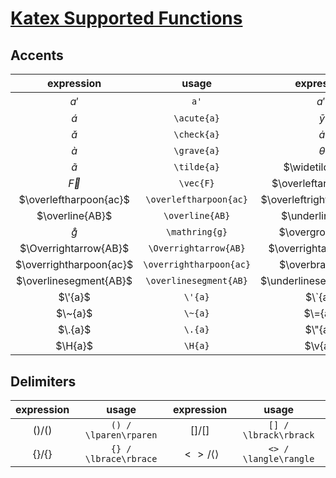 # [Katex Supported Functions](https://katex.org/docs/supported.html)

## Accents

expression | usage | expression | usage | expression | usage
:-: | :-: | :-: | :-: | :-: | :-:
$a'$ | `a'` | $a''$ | `a''` | $a^{12}$ | `a^{prime}`
$\acute{a}$ | `\acute{a}` | $\bar{y}$ | `\bar{y}` | $\breve{a}$ | `\breve{a}`
$\check{a}$ | `\check{a}` | $\dot{a}$ | `\dot{a}` | $\ddot{a}$ | `\ddot{a}`
$\grave{a}$ | `\grave{a}` | $\hat{\theta}$ | `\hat{\theta}` | $\widehat{ac}$ | `\widehat{ac}`
$\tilde{a}$ | `\tilde{a}` | $\widetilde{ac}$ | `\widetilde{ac}` | $\utilde{AB}$ | `\utilde{AB}`
$\vec{F}$ | `\vec{F}` | $\overleftarrow{AB}$ | `\overleftarrow{AB}` | $\underleftarrow{AB}$ | `\underleftarrow{AB}`
$\overleftharpoon{ac}$ | `\overleftharpoon{ac}` | $\overleftrightarrow{AB}$ | `\overleftrightarrow{AB}` | $\underleftrightarrow{AB}$ | `\underleftrightarrow{AB}`
$\overline{AB}$ | `\overline{AB}` | $\underline{AB}$ | `\underline{AB}` | $\widecheck{ac}$ | `\widecheck{ac}`
$\mathring{g}$ | `\mathring{g}` | $\overgroup{AB}$ | `\overgroup{AB}` | $\undergroup{AB}$ | `\undergroup{AB}`
$\Overrightarrow{AB}$ | `\Overrightarrow{AB}` | $\overrightarrow{AB}$ | `\overrightarrow{AB}` | $\underrightarrow{AB}$ | `\underrightarrow{AB}`
$\overrightharpoon{ac}$ | `\overrightharpoon{ac}` | $\overbrace{AB}$ | `\overbrace{AB}` | $\underbrace{AB}$ | `\underbrace{AB}`
$\overlinesegment{AB}$ | `\overlinesegment{AB}` | $\underlinesegment{AB}$ | `\underlinesegment{AB}` | $\underbar{X}$ | `\underbar{X}`
$\'{a}$ | `\'{a}` | $\`{a}$ | <font color="#e96900">\`{a}</font> | $\^{a}$ | `\^{a}`
$\~{a}$ | `\~{a}` | $\={a}$ | `\={a}` | $\u{a}$ | `\u{a}`
$\.{a}$ | `\.{a}` | $\"{a}$ | `\"{a}` | $\r{a}$ | `\r{a}`
$\H{a}$ | `\H{a}` | $\v{a}$ | `\v{a}` |  | 




## Delimiters

expression | usage | expression | usage 
:-: | :-: | :-: | :-: 
$() / \lparen\rparen$ | `() / \lparen\rparen` | $[] / \lbrack\rbrack$ | `[] / \lbrack\rbrack` 
$\{\} / \lbrace\rbrace$ | `{} / \lbrace\rbrace` | $<> / \langle\rangle$ | `<> / \langle\rangle` 

